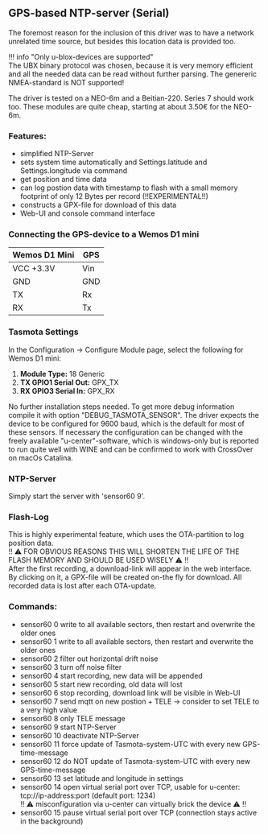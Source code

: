 ## GPS-based NTP-server (Serial)

The foremost reason for the inclusion of this driver was to have a network unrelated time source, but besides this location data is provided  too.  

!!! info "Only u-blox-devices are supported"  
The UBX binary protocol was chosen, because it is very memory efficient and all the needed data can be read without further parsing.  The genereric NMEA-standard is NOT supported!  

The driver is tested on a NEO-6m and a Beitian-220. Series 7 should work too. These modules are quite cheap, starting at about 3.50€ for the NEO-6m.  


### Features:
- simplified NTP-Server
- sets system time automatically and Settings.latitude and Settings.longitude via command
- get position and time data
- can log postion data with timestamp to flash with a small memory footprint of only 12 Bytes per record (!!EXPERIMENTAL!!)
- constructs a GPX-file for download of this data
- Web-UI and console command interface

### Connecting the GPS-device to a Wemos D1 mini

| Wemos D1 Mini  | GPS |
|---|---|
|VCC +3.3V   | Vin|
|GND   | GND|
|TX   |Rx|
|RX   |Tx|

### Tasmota Settings
In the Configuration -> Configure Module page, select the following for Wemos D1 mini:
1. **Module Type:** 18 Generic
2. **TX GPIO1 Serial Out:** GPX_TX
3. **RX GPIO3 Serial In:** GPX_RX

No further installation steps needed. To get more debug information compile it with option "DEBUG_TASMOTA_SENSOR".
The driver expects the device to be configured for 9600 baud, which is the default for most of these sensors.
If necessary the configuration can be changed with the freely available "u-center"-software, which is windows-only but is reported to run quite well with WINE and can be confirmed to work with CrossOver on macOs Catalina.  

### NTP-Server  
Simply start the server with 'sensor60 9'.

### Flash-Log  
This is highly experimental feature, which uses the OTA-partition to log position data.  
!! ⚠️ FOR OBVIOUS REASONS THIS WILL SHORTEN THE LIFE OF THE FLASH MEMORY AND SHOULD BE USED WISELY ⚠️ !!  
After the first recording, a download-link will appear in the web interface. By clicking on it, a GPX-file will be created on-the fly for download. All recorded data is lost after each OTA-update.  

### Commands:
+ sensor60 0
  write to all available sectors, then restart and overwrite the older ones
+ sensor60 1
  write to all available sectors, then restart and overwrite the older ones
+ sensor60 2
  filter out horizontal drift noise
+ sensor60 3
  turn off noise filter
+ sensor60 4
  start recording, new data will be appended
+ sensor60 5
  start new recording, old data will lost
+ sensor60 6
  stop recording, download link will be visible in Web-UI
+ sensor60 7
  send mqtt on new postion + TELE -> consider to set TELE to a very high value
+ sensor60 8
  only TELE message
+ sensor60 9
  start NTP-Server
+ sensor60 10
  deactivate NTP-Server
+ sensor60 11
  force update of Tasmota-system-UTC with every new GPS-time-message
+ sensor60 12
  do NOT update of Tasmota-system-UTC with every new GPS-time-message
+ sensor60 13
  set latitude and longitude in settings
+ sensor60 14
  open virtual serial port over TCP, usable for u-center:  
  tcp://ip-address:port (default port: 1234)  
  !! ⚠️ misconfiguration via u-center can virtually brick the device ⚠️ !!  
+ sensor60 15
  pause virtual serial port over TCP  (connection stays active in the background)
